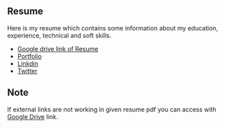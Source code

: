 ## Resume

Here is my resume which contains some information about my education, experience, technical and soft skills.

- [Google drive link of Resume](https://drive.google.com/file/d/1eo6ZOSHSIb4brjK1_bmFpCNnZJNWavW6/view?usp=sharing)
- [Portfolio](https://hashal890.github.io)
- [Linkdin](https://www.linkedin.com/in/harshalpardeshi)
- [Twitter](https://twitter.com/harshal258)


## Note

If external links are not working in given resume pdf you can access with [Google Drive](https://drive.google.com/file/d/1pV8XBrEE6ZaN5BbITcfE215MNNCLl94z/view?usp=sharing) link.
